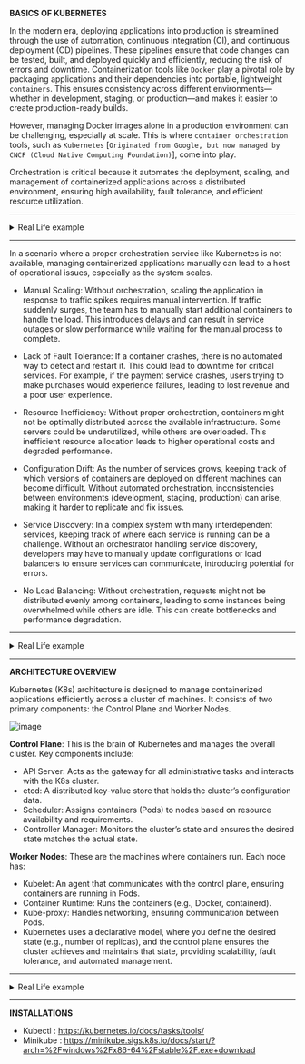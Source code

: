 **BASICS OF KUBERNETES**

In the modern era, deploying applications into production is streamlined through the use of automation, continuous integration (CI), and continuous deployment (CD) pipelines. These pipelines ensure that code changes can be tested, built, and deployed quickly and efficiently, reducing the risk of errors and downtime. Containerization tools like `Docker` play a pivotal role by packaging applications and their dependencies into portable, lightweight `containers`. This ensures consistency across different environments—whether in development, staging, or production—and makes it easier to create production-ready builds. 

However, managing Docker images alone in a production environment can be challenging, especially at scale. This is where `container orchestration` tools, such as `Kubernetes` [`Originated from Google, but now managed by CNCF (Cloud Native Computing Foundation)`], come into play. 

Orchestration is critical because it automates the deployment, scaling, and management of containerized applications across a distributed environment, ensuring high availability, fault tolerance, and efficient resource utilization.

---
<details>
<summary>Real Life example</summary>
.
  
Imagine a large e-commerce platform that serves millions of users daily. To ensure the platform is always up and running smoothly, the engineering team uses Docker to containerize each microservice (e.g., payment, inventory, and user authentication). The platform’s CI/CD pipeline automates the process of building and deploying Docker images. In production, these containers are not manually managed; instead, Kubernetes orchestrates them across multiple cloud servers. Kubernetes automatically scales services during high traffic, performs health checks, and restarts any failed containers. This orchestration ensures that the platform remains responsive, resilient, and capable of handling spikes in demand without downtime, illustrating the synergy between Docker and Kubernetes in modern production environments.
</details>

---

In a scenario where a proper orchestration service like Kubernetes is not available, managing containerized applications manually can lead to a host of operational issues, especially as the system scales.

- Manual Scaling: Without orchestration, scaling the application in response to traffic spikes requires manual intervention. If traffic suddenly surges, the team has to manually start additional containers to handle the load. This introduces delays and can result in service outages or slow performance while waiting for the manual process to complete.

- Lack of Fault Tolerance: If a container crashes, there is no automated way to detect and restart it. This could lead to downtime for critical services. For example, if the payment service crashes, users trying to make purchases would experience failures, leading to lost revenue and a poor user experience.

- Resource Inefficiency: Without proper orchestration, containers might not be optimally distributed across the available infrastructure. Some servers could be underutilized, while others are overloaded. This inefficient resource allocation leads to higher operational costs and degraded performance.

- Configuration Drift: As the number of services grows, keeping track of which versions of containers are deployed on different machines can become difficult. Without automated orchestration, inconsistencies between environments (development, staging, production) can arise, making it harder to replicate and fix issues.

- Service Discovery: In a complex system with many interdependent services, keeping track of where each service is running can be a challenge. Without an orchestrator handling service discovery, developers may have to manually update configurations or load balancers to ensure services can communicate, introducing potential for errors.

- No Load Balancing: Without orchestration, requests might not be distributed evenly among containers, leading to some instances being overwhelmed while others are idle. This can create bottlenecks and performance degradation.

---
<details>
<summary>Real Life example</summary>
.
  
Imagine a pizza restaurant that’s trying to keep up with a huge influx of customers. Instead of having a manager to orchestrate everything, each employee does their own thing. The pizza makers just start tossing dough without checking if they have enough ingredients, and nobody knows how many pizzas to make. One pizza maker finishes first and has nothing to do, while the others are juggling five orders at once. Chaos!

The delivery guys don’t know which pizzas are ready, so they keep running to the kitchen, grabbing random boxes, and sometimes even delivering half-baked pizzas because they didn't check. When a pizza gets dropped on the floor, no one picks up the slack to make a new one—they just stare at the mess until someone randomly decides to fix it. The customers are confused, hungry, and furious because nobody’s managing this circus.

This is what happens when you don’t have an orchestration service in production. Without something like Kubernetes to manage, balance, and keep things running smoothly, you’ve got containers (the pizza makers) running wild, no automatic recovery when things break (like the dropped pizza), and a lot of unhappy customers (users) waiting on their orders. Total disaster!
</details>

---

**ARCHITECTURE OVERVIEW**

Kubernetes (K8s) architecture is designed to manage containerized applications efficiently across a cluster of machines. It consists of two primary components: the Control Plane and Worker Nodes.

![image](https://github.com/user-attachments/assets/f3407a1f-7f2e-4831-bb29-4a6039aed3ff)

**Control Plane**: This is the brain of Kubernetes and manages the overall cluster. Key components include:

- API Server: Acts as the gateway for all administrative tasks and interacts with the K8s cluster.
- etcd: A distributed key-value store that holds the cluster’s configuration data.
- Scheduler: Assigns containers (Pods) to nodes based on resource availability and requirements.
- Controller Manager: Monitors the cluster’s state and ensures the desired state matches the actual state.

**Worker Nodes**: These are the machines where containers run. Each node has:

- Kubelet: An agent that communicates with the control plane, ensuring containers are running in Pods.
- Container Runtime: Runs the containers (e.g., Docker, containerd).
- Kube-proxy: Handles networking, ensuring communication between Pods.
- Kubernetes uses a declarative model, where you define the desired state (e.g., number of replicas), and the control plane ensures the cluster achieves and maintains that state, providing scalability, fault tolerance, and automated management.

---
<details>
  <summary>Real Life example</summary>

.
Imagine a food delivery company running a mobile app. Each part of the system—order processing, delivery tracking, and payments—runs as a separate microservice. Kubernetes (K8s) acts as the control center that manages these services across multiple servers (nodes).

In this setup, the Control Plane is like the headquarters. The API Server is the communication hub where all requests pass through. The Scheduler ensures new deliveries (containers) are assigned to the right drivers (nodes) based on available resources. The Controller Manager ensures that if any delivery driver fails, another one is quickly sent out (restarts failed containers). etcd acts as the company's database, storing all operational data like which deliveries are in progress.

On the ground, the Worker Nodes (servers) are the actual drivers. Each driver has a Kubelet (an agent) that makes sure the delivery (service) is running properly. The Container Runtime (like Docker) runs the microservices, while Kube-proxy handles communication between them, ensuring orders flow smoothly from the customer to the restaurant, the delivery, and payment systems.

Kubernetes orchestrates all these moving parts, ensuring smooth operations, scaling up when there’s high demand, and recovering quickly from any issues.
</details>

---

**INSTALLATIONS**

- Kubectl : https://kubernetes.io/docs/tasks/tools/
- Minikube : https://minikube.sigs.k8s.io/docs/start/?arch=%2Fwindows%2Fx86-64%2Fstable%2F.exe+download


